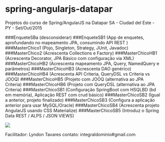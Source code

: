 # spring-angularjs-datapar
Projetos do curso de Spring/AngularJS na Datapar SA - Ciudad del Este - PY - Set/Out/2015

###EnqueteSBa (desconsiderar)
###EnqueteSB1 (App de enquetes, aprofundando no mapeamento JPA, consumindo API REST )
###MasterChico1  (Pojo,  Singleton, Strategy, JUnit, Javadoc)
###MasterChico2  (Acrescenta Collections e Factory)
###MasterChicoHB1 (Acrescenta Decorator, JPA Básico com configuração via XML) 
###MasterChicoHB2 (Acrescenta mapeamento JPA, Query, NamedQuery e parâmetros)
###MasterChicoHB3 (Acrescenta DAO genérico)
###MasterChicoHB4 (Acrescenta API Criteria, QueryDSL vs Criteria vs JOOQ)
###MasterChicoHB5 (Projeto com JOOQ (alternativa ao JPA Criteria)
###MasterChicoHB6 (Projeto com QueryDSL (alternativa ao JPA Criteria)
###MasterChicoSB1 (Configuração SpringBoot com HSQLBD (bd em memória), Aplicação REST com crud básico)
###MasterChicoSB2 (Igual a anterior, projeto finalizado)
###MasterChicoSB3 (Configura a aplicação anterior para usar MySQL/Oracle)
###MasterChicoSB4 (Acrescenta projeto AngularJS usando CSS Materialize)
###MasterChicoSB5 (Introduz o Spring Data REST / ALPS / JSON VIEWS)

![](http://lyndontavares.github.io/images/2015-10-05_22-32-14.png)

Facilitador: Lyndon Tavares
contato: integraldominio#gmail.com
